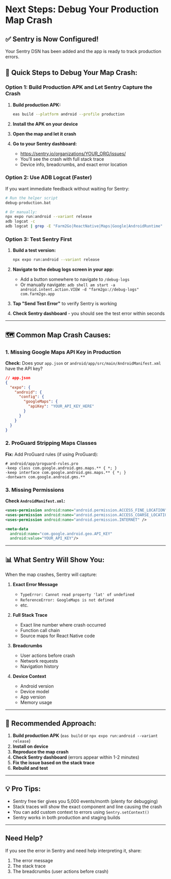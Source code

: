 # Next Steps: Debug Your Production Map Crash

## ✅ Sentry is Now Configured!

Your Sentry DSN has been added and the app is ready to track production errors.

## 🚀 Quick Steps to Debug Your Map Crash:

### Option 1: Build Production APK and Let Sentry Capture the Crash

1. **Build production APK:**
   ```bash
   eas build --platform android --profile production
   ```

2. **Install the APK on your device**

3. **Open the map and let it crash**

4. **Go to your Sentry dashboard:**
   - https://sentry.io/organizations/YOUR_ORG/issues/
   - You'll see the crash with full stack trace
   - Device info, breadcrumbs, and exact error location

### Option 2: Use ADB Logcat (Faster)

If you want immediate feedback without waiting for Sentry:

```bash
# Run the helper script
debug-production.bat

# Or manually:
npx expo run:android --variant release
adb logcat -c
adb logcat | grep -E "Farm2Go|ReactNative|Maps|Google|AndroidRuntime"
```

### Option 3: Test Sentry First

1. **Build a test version:**
   ```bash
   npx expo run:android --variant release
   ```

2. **Navigate to the debug logs screen in your app:**
   - Add a button somewhere to navigate to `/debug-logs`
   - Or manually navigate: `adb shell am start -a android.intent.action.VIEW -d "farm2go://debug-logs" com.farm2go.app`

3. **Tap "Send Test Error"** to verify Sentry is working

4. **Check Sentry dashboard** - you should see the test error within seconds

---

## 🗺️ Common Map Crash Causes:

### 1. Missing Google Maps API Key in Production

**Check:** Does your `app.json` or `android/app/src/main/AndroidManifest.xml` have the API key?

```json
// app.json
{
  "expo": {
    "android": {
      "config": {
        "googleMaps": {
          "apiKey": "YOUR_API_KEY_HERE"
        }
      }
    }
  }
}
```

### 2. ProGuard Stripping Maps Classes

**Fix:** Add ProGuard rules (if using ProGuard):

```proguard
# android/app/proguard-rules.pro
-keep class com.google.android.gms.maps.** { *; }
-keep interface com.google.android.gms.maps.** { *; }
-dontwarn com.google.android.gms.**
```

### 3. Missing Permissions

**Check `AndroidManifest.xml`:**

```xml
<uses-permission android:name="android.permission.ACCESS_FINE_LOCATION" />
<uses-permission android:name="android.permission.ACCESS_COARSE_LOCATION" />
<uses-permission android:name="android.permission.INTERNET" />

<meta-data
  android:name="com.google.android.geo.API_KEY"
  android:value="YOUR_API_KEY"/>
```

---

## 📊 What Sentry Will Show You:

When the map crashes, Sentry will capture:

1. **Exact Error Message**
   - `TypeError: Cannot read property 'lat' of undefined`
   - `ReferenceError: GoogleMaps is not defined`
   - etc.

2. **Full Stack Trace**
   - Exact line number where crash occurred
   - Function call chain
   - Source maps for React Native code

3. **Breadcrumbs**
   - User actions before crash
   - Network requests
   - Navigation history

4. **Device Context**
   - Android version
   - Device model
   - App version
   - Memory usage

---

## 🎯 Recommended Approach:

1. **Build production APK** (`eas build` or `npx expo run:android --variant release`)
2. **Install on device**
3. **Reproduce the map crash**
4. **Check Sentry dashboard** (errors appear within 1-2 minutes)
5. **Fix the issue based on the stack trace**
6. **Rebuild and test**

---

## 💡 Pro Tips:

- Sentry free tier gives you 5,000 events/month (plenty for debugging)
- Stack traces will show the exact component and line causing the crash
- You can add custom context to errors using `Sentry.setContext()`
- Sentry works in both production and staging builds

---

## Need Help?

If you see the error in Sentry and need help interpreting it, share:
1. The error message
2. The stack trace
3. The breadcrumbs (user actions before crash)

